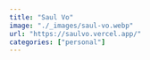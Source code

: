 ```yaml
---
title: "Saul Vo"
image: "./_images/saul-vo.webp"
url: "https://saulvo.vercel.app/"
categories: ["personal"]
---
```

